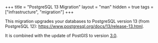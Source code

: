 +++
title = "PostgreSQL 13 Migration"
layout = "man"
hidden = true
tags = ["infrastructure", "migration"]
+++

This migration upgrades your databases to PostgreSQL version 13 (from PostgreSQL 12): https://www.postgresql.org/docs/13/release-13.html.

It is combined with the update of PostGIS to version [3.0](https://postgis.net/docs/manual-3.0/).
